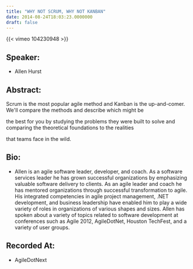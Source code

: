 ```yaml
---
title: "WHY NOT SCRUM, WHY NOT KANBAN"
date: 2014-08-24T18:03:23.0000000
draft: false
---
```


{{< vimeo 104230948 >}}

## Speaker:

 - Allen Hurst

## Abstract:

<p>Scrum is the most popular agile method and Kanban is the up-and-comer. We'll compare the methods and describe which might be 

the best for you by studying the problems they were built to solve and comparing the theoretical foundations to the realities 

that teams face in the wild.
</p>

## Bio:

 - <p>Allen is an agile software leader, developer, and coach. As a software services leader he has grown successful organizations by emphasizing valuable software delivery to clients. As an agile leader and coach he has mentored organizations through successful transformation to agile. His integrated competencies in agile project management, .NET development, and business leadership have enabled him to play a wide variety of roles in organizations of various shapes and sizes. Allen has spoken about a variety of topics related to software development at conferences such as Agile 2012, AgileDotNet, Houston TechFest, and a variety of user groups.
</p>

## Recorded At:

 - AgileDotNext

